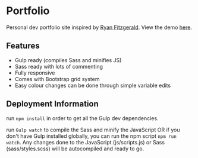 # Portfolio

Personal dev portfolio site inspired by [Ryan Fitzgerald](https://github.com/RyanFitzgerald/devportfolio).
View the demo [here](mariocd10.github.io/portfolio).

## Features

* Gulp ready (compiles Sass and minifies JS)
* Sass ready with lots of commenting
* Fully responsive
* Comes with Bootstrap grid system
* Easy colour changes can be done through simple variable edits

## Deployment Information

run `npm install` in order to get all the Gulp dev dependencies. 

run `Gulp watch` to compile the Sass and minify the JavaScript OR if you don't have Gulp installed globally, you can run the npm script `npm run watch`. Any changes done to the JavaScript (js/scripts.js) or Sass (sass/styles.scss) will be autocompiled and ready to go.